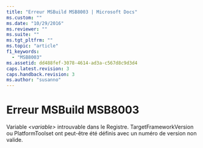 ```yaml
---
title: "Erreur MSBuild MSB8003 | Microsoft Docs"
ms.custom: ""
ms.date: "10/29/2016"
ms.reviewer: ""
ms.suite: ""
ms.tgt_pltfrm: ""
ms.topic: "article"
f1_keywords: 
  - "MSB8003"
ms.assetid: dd488fef-3078-4614-ad3a-c567d8c9d3d4
caps.latest.revision: 3
caps.handback.revision: 3
ms.author: "susanno"
---
```

# Erreur MSBuild MSB8003
Variable *\<variable\>* introuvable dans le Registre.  TargetFrameworkVersion ou PlatformToolset ont peut\-être été définis avec un numéro de version non valide.
